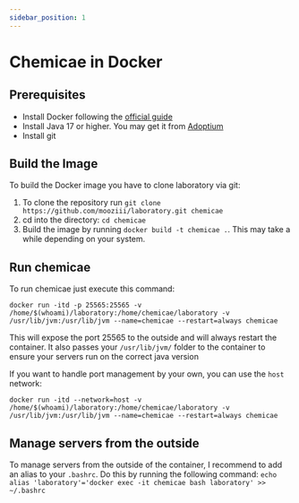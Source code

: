 ```yaml
---
sidebar_position: 1
---
```


# Chemicae in Docker

## Prerequisites

- Install Docker following the [official guide](https://docs.docker.com/engine/install/)
- Install Java 17 or higher. You may get it from [Adoptium](https://adoptium.net/)
- Install git

## Build the Image

To build the Docker image you have to clone laboratory via git:

1. To clone the repository run `git clone https://github.com/mooziii/laboratory.git chemicae`
2. cd into the directory: `cd chemicae`
3. Build the image by running `docker build -t chemicae .`. This may take a while depending on your system.

## Run chemicae

To run chemicae just execute this command:

`docker run -itd -p 25565:25565 -v /home/$(whoami)/laboratory:/home/chemicae/laboratory -v /usr/lib/jvm:/usr/lib/jvm --name=chemicae --restart=always chemicae`

This will expose the port 25565 to the outside and will always restart the container.
It also passes your `/usr/lib/jvm/` folder to the container to ensure your servers run on the correct java version

If you want to handle port management by your own, you can use the `host` network:

`docker run -itd --network=host -v /home/$(whoami)/laboratory:/home/chemicae/laboratory -v /usr/lib/jvm:/usr/lib/jvm --name=chemicae --restart=always chemicae`

## Manage servers from the outside

To manage servers from the outside of the container, I recommend to add an alias to your `.bashrc`.
Do this by running the following command:
`echo alias 'laboratory'='docker exec -it chemicae bash laboratory' >> ~/.bashrc`
